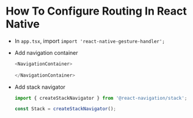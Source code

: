 # How To Configure Routing In React Native

- In `app.tsx`, import `import 'react-native-gesture-handler';`
- Add navigation container

   ```js
   <NavigationContainer>
         
   </NavigationContainer>
   ```

- Add stack navigator

   ```js
   import { createStackNavigator } from '@react-navigation/stack';

   const Stack = createStackNavigator();
   ```

